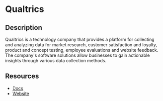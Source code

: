 # Qualtrics

## Description

Qualtrics is a technology company that provides a platform for collecting and analyzing data for market research, customer satisfaction and loyalty, product and concept testing, employee evaluations and website feedback. The company's software solutions allow businesses to gain actionable insights through various data collection methods.

## Resources

- [Docs](https://api.qualtrics.com)
- [Website](qualtrics.com)
